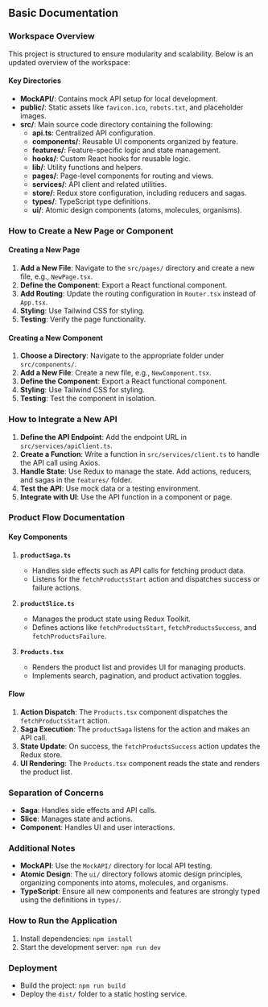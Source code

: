 ## Basic Documentation

### Workspace Overview
This project is structured to ensure modularity and scalability. Below is an updated overview of the workspace:

#### Key Directories
- **MockAPI/**: Contains mock API setup for local development.
- **public/**: Static assets like `favicon.ico`, `robots.txt`, and placeholder images.
- **src/**: Main source code directory containing the following:
  - **api.ts**: Centralized API configuration.
  - **components/**: Reusable UI components organized by feature.
  - **features/**: Feature-specific logic and state management.
  - **hooks/**: Custom React hooks for reusable logic.
  - **lib/**: Utility functions and helpers.
  - **pages/**: Page-level components for routing and views.
  - **services/**: API client and related utilities.
  - **store/**: Redux store configuration, including reducers and sagas.
  - **types/**: TypeScript type definitions.
  - **ui/**: Atomic design components (atoms, molecules, organisms).

### How to Create a New Page or Component

#### Creating a New Page
1. **Add a New File**: Navigate to the `src/pages/` directory and create a new file, e.g., `NewPage.tsx`.
2. **Define the Component**: Export a React functional component.
3. **Add Routing**: Update the routing configuration in `Router.tsx` instead of `App.tsx`.
4. **Styling**: Use Tailwind CSS for styling.
5. **Testing**: Verify the page functionality.

#### Creating a New Component
1. **Choose a Directory**: Navigate to the appropriate folder under `src/components/`.
2. **Add a New File**: Create a new file, e.g., `NewComponent.tsx`.
3. **Define the Component**: Export a React functional component.
4. **Styling**: Use Tailwind CSS for styling.
5. **Testing**: Test the component in isolation.

### How to Integrate a New API

1. **Define the API Endpoint**: Add the endpoint URL in `src/services/apiClient.ts`.
2. **Create a Function**: Write a function in `src/services/client.ts` to handle the API call using Axios.
3. **Handle State**: Use Redux to manage the state. Add actions, reducers, and sagas in the `features/` folder.
4. **Test the API**: Use mock data or a testing environment.
5. **Integrate with UI**: Use the API function in a component or page.

### Product Flow Documentation

#### Key Components

1. **`productSaga.ts`**
   - Handles side effects such as API calls for fetching product data.
   - Listens for the `fetchProductsStart` action and dispatches success or failure actions.

2. **`productSlice.ts`**
   - Manages the product state using Redux Toolkit.
   - Defines actions like `fetchProductsStart`, `fetchProductsSuccess`, and `fetchProductsFailure`.

3. **`Products.tsx`**
   - Renders the product list and provides UI for managing products.
   - Implements search, pagination, and product activation toggles.

#### Flow
1. **Action Dispatch**: The `Products.tsx` component dispatches the `fetchProductsStart` action.
2. **Saga Execution**: The `productSaga` listens for the action and makes an API call.
3. **State Update**: On success, the `fetchProductsSuccess` action updates the Redux store.
4. **UI Rendering**: The `Products.tsx` component reads the state and renders the product list.

### Separation of Concerns
- **Saga**: Handles side effects and API calls.
- **Slice**: Manages state and actions.
- **Component**: Handles UI and user interactions.

### Additional Notes
- **MockAPI**: Use the `MockAPI/` directory for local API testing.
- **Atomic Design**: The `ui/` directory follows atomic design principles, organizing components into atoms, molecules, and organisms.
- **TypeScript**: Ensure all new components and features are strongly typed using the definitions in `types/`.

### How to Run the Application
1. Install dependencies: `npm install`
2. Start the development server: `npm run dev`

### Deployment
- Build the project: `npm run build`
- Deploy the `dist/` folder to a static hosting service.
